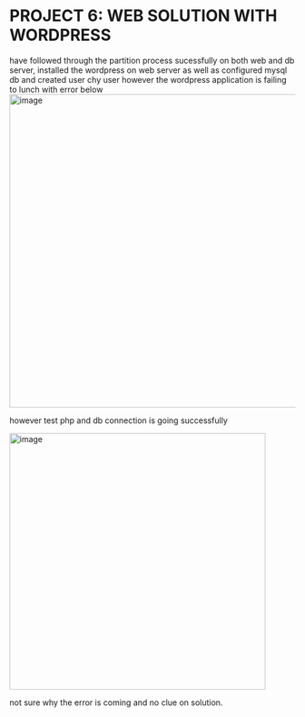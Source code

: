 # PROJECT 6: WEB SOLUTION WITH WORDPRESS

have followed through the partition process sucessfully on both web and db server, installed the wordpress on web server as well as configured mysql db and created user chy user
however the wordpress application is failing to lunch with error below
<img width="551" alt="image" src="https://user-images.githubusercontent.com/51328110/226657097-b5be5432-99db-41ae-8a6c-4eeb311531c7.png">


however test php and db connection is going successfully

<img width="451" alt="image" src="https://user-images.githubusercontent.com/51328110/226657395-5db8815a-8998-4123-93c4-621388fac3f2.png">

not sure why the error is coming and no clue on solution.
